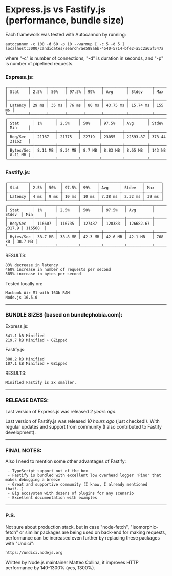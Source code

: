 # Express.js vs Fastify.js (performance, bundle size)

Each framework was tested with Autocannon by running:
```
autocannon -c 100 -d 60 -p 10 --warmup [ -c 5 -d 5 ] localhost:3000/candidates/search/ae588a6b-4540-5714-bfe2-a5c2a65f547a
```
where "-c" is number of connections, "-d" is duration in seconds, and "-p" is number of pipelined requests.

### Express.js:
```
┌─────────┬───────┬───────┬───────┬───────┬──────────┬──────────┬────────┐
│ Stat    │ 2.5%  │ 50%   │ 97.5% │ 99%   │ Avg      │ Stdev    │ Max    │
├─────────┼───────┼───────┼───────┼───────┼──────────┼──────────┼────────┤
│ Latency │ 29 ms │ 35 ms │ 76 ms │ 80 ms │ 43.75 ms │ 15.74 ms │ 155 ms │
└─────────┴───────┴───────┴───────┴───────┴──────────┴──────────┴────────┘
┌───────────┬─────────┬─────────┬────────┬─────────┬──────────┬────────┬─────────┐
│ Stat      │ 1%      │ 2.5%    │ 50%    │ 97.5%   │ Avg      │ Stdev  │ Min     │
├───────────┼─────────┼─────────┼────────┼─────────┼──────────┼────────┼─────────┤
│ Req/Sec   │ 21167   │ 21775   │ 22719  │ 23055   │ 22593.87 │ 373.44 │ 21162   │
├───────────┼─────────┼─────────┼────────┼─────────┼──────────┼────────┼─────────┤
│ Bytes/Sec │ 8.11 MB │ 8.34 MB │ 8.7 MB │ 8.83 MB │ 8.65 MB  │ 143 kB │ 8.11 MB │
└───────────┴─────────┴─────────┴────────┴─────────┴──────────┴────────┴─────────┘
```

### Fastify.js:
```
┌─────────┬──────┬──────┬───────┬───────┬─────────┬─────────┬───────┐
│ Stat    │ 2.5% │ 50%  │ 97.5% │ 99%   │ Avg     │ Stdev   │ Max   │
├─────────┼──────┼──────┼───────┼───────┼─────────┼─────────┼───────┤
│ Latency │ 4 ms │ 9 ms │ 10 ms │ 10 ms │ 7.38 ms │ 2.32 ms │ 39 ms │
└─────────┴──────┴──────┴───────┴───────┴─────────┴─────────┴───────┘
┌───────────┬─────────┬─────────┬─────────┬─────────┬───────────┬────────┬─────────┐
│ Stat      │ 1%      │ 2.5%    │ 50%     │ 97.5%   │ Avg       │ Stdev  │ Min     │
├───────────┼─────────┼─────────┼─────────┼─────────┼───────────┼────────┼─────────┤
│ Req/Sec   │ 116607  │ 116735  │ 127487  │ 128383  │ 126682.67 │ 2317.9 │ 116568  │
├───────────┼─────────┼─────────┼─────────┼─────────┼───────────┼────────┼─────────┤
│ Bytes/Sec │ 38.7 MB │ 38.8 MB │ 42.3 MB │ 42.6 MB │ 42.1 MB   │ 768 kB │ 38.7 MB │
└───────────┴─────────┴─────────┴─────────┴─────────┴───────────┴────────┴─────────┘
```

RESULTS:
```
83% decrease in latency
460% increase in number of requests per second
385% increase in bytes per second
```

Tested locally on:
```
Macbook Air M1 with 16Gb RAM
Node.js 16.5.0
```

---
### BUNDLE SIZES (based on bundlephobia.com):

Express.js:
```
541.1 kB Minified
219.7 kB Minified + GZipped
```

Fastify.js:
```
388.2 kB Minified
107.1 kB Minified + GZipped
```

RESULTS:
```
Minified Fastify is 2x smaller.
```
---
### RELEASE DATES:

Last version of Express.js was released *2 years ago*.

Last version of Fastify.js was released *10 hours ago* (just checked!). With regular updates and support from community (I also contributed to Fastify development).

---

### FINAL NOTES:
Also I need to mention some other advantages of Fastify:
```
 - TypeScript support out of the box 
 - Fastify is bundled with excellent low overhead logger 'Pino' that makes debugging a breeze
 - Great and supportive community (I know, I already mentioned that!..)
 - Big ecosystem with dozens of plugins for any scenario
 - Excellent documentation with examples
 ```

---
### P.S.
Not sure about production stack, but in case "node-fetch", "isomorphic-fetch" or similar packages 
are being used on back-end for making requests, performance can be increased even further by replacing 
these packages with "Undici":
```
https://undici.nodejs.org
```
Written by Node.js maintainer Matteo Collina, it improves HTTP performance by 140-1300% (yes, 1300%).